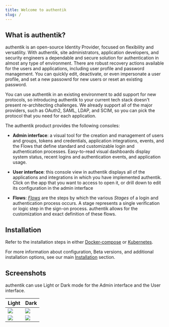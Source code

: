```yaml
---
title: Welcome to authentik
slug: /
---
```


## What is authentik?

authentik is an open-source Identity Provider, focused on flexibility and versatility. With authentik, site administrators, application developers, and security engineers a dependable and secure solution for authentication in almost any type of environment. There are robust recovery actions available for the users and applications, including user profile and password management. You can quickly edit, deactivate, or even impersonate a user profile, and set a new passowrd for new users or reset an existing password.

You can use authentik in an existing environment to add support for new protocols, so introducing authentik to your current tech stack doesn't present re-architecting challenges. We already support all of the major providers, such as OAuth2, SAML, LDAP, and SCIM, so you can pick the protocol that you need for each application.

The authentik product provides the following consoles:

-   **Admin interface**: a visual tool for the creation and management of users and groups, tokens and credentials, application integrations, events, and the Flows that define standard and customizable login and authentication processes. Easy-to-read visual dashboards display system status, recent logins and authentication events, and application usage.

-   **User interface**: this console view in authentik displays all of the applications and integrations in which you have implemented authentik. Click on the app that you want to access to open it, or drill down to edit its configuration in the admin interface

-   **Flows**: [_Flows_](./flow) are the steps by which the various _Stages_ of a login and authentication process occurs. A stage represents a single verification or logic step in the sign-on process. authentik allows for the customization and exact definition of these flows.

## Installation

Refer to the installation steps in either [Docker-compose](installation/docker-compose) or [Kubernetes](installation/kubernetes).

For more information about configuration, Beta versions, and additional installation options, see our main [Installation](installation) section.

## Screenshots

authentik can use Light or Dark mode for the Admin interface and the User interface.

| Light                            | Dark                            |
| -------------------------------- | ------------------------------- |
| ![](/img/screen_apps_light.jpg)  | ![](/img/screen_apps_dark.jpg)  |
| ![](/img/screen_admin_light.jpg) | ![](/img/screen_admin_dark.jpg) |
